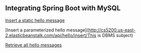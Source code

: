 ## Integrating Spring Boot with MySQL
[Insert a static hello message](http://cs5200.us-east-2.elasticbeanstalk.com/api/hello/insert)

[Insert a parameterized hello message](http://cs5200.us-east-2.elasticbeanstalk.com/api/hello/insert/This is DBMS subject)

[Retrieve all hello messages](http://cs5200.us-east-2.elasticbeanstalk.com/api/hello/select/all)
